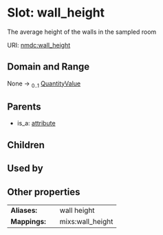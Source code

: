 
# Slot: wall_height


The average height of the walls in the sampled room

URI: [nmdc:wall_height](https://microbiomedata/meta/wall_height)


## Domain and Range

None &#8594;  <sub>0..1</sub> [QuantityValue](QuantityValue.md)

## Parents

 *  is_a: [attribute](attribute.md)

## Children


## Used by


## Other properties

|  |  |  |
| --- | --- | --- |
| **Aliases:** | | wall height |
| **Mappings:** | | mixs:wall_height |

